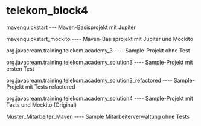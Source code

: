 # telekom_block4

mavenquickstart   ---  Maven-Basisprojekt mit Jupiter

mavenquickstart_mockito   ----  Maven-Basisprojekt mit Jupiter und Mockito

org.javacream.training.telekom.academy_3   ---- Sample-Projekt ohne Test

org.javacream.training.telekom.academy_solution3  ---- Sample-Projekt mit ersten Test

org.javacream.training.telekom.academy_solution3_refactored  ---- Sample-Projekt mit Tests refactored

org.javacream.training.telekom.academy_solution4  ---- Sample-Projekt mit Tests und Mockito (Original)

Muster_Mitarbeiter_Maven  ----  Sample Mitarbeiterverwaltung ohne Tests
